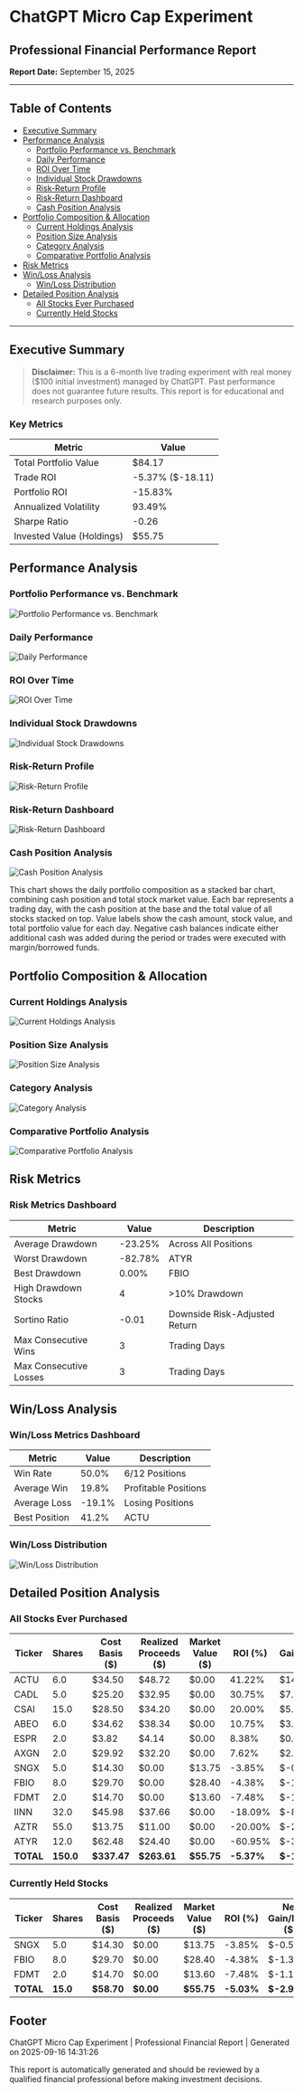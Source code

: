 # ChatGPT Micro Cap Experiment
## Professional Financial Performance Report

**Report Date:** September 15, 2025

---
## Table of Contents

- [Executive Summary](#executive-summary)
- [Performance Analysis](#performance-analysis)
  - [Portfolio Performance vs. Benchmark](#portfolio-performance-vs.-benchmark)
  - [Daily Performance](#daily-performance)
  - [ROI Over Time](#roi-over-time)
  - [Individual Stock Drawdowns](#individual-stock-drawdowns)
  - [Risk-Return Profile](#risk-return-profile)
  - [Risk-Return Dashboard](#risk-return-dashboard)
  - [Cash Position Analysis](#cash-position-analysis)
- [Portfolio Composition & Allocation](#portfolio-composition-and-allocation)
  - [Current Holdings Analysis](#current-holdings-analysis)
  - [Position Size Analysis](#position-size-analysis)
  - [Category Analysis](#category-analysis)
  - [Comparative Portfolio Analysis](#comparative-portfolio-analysis)
- [Risk Metrics](#risk-metrics)
- [Win/Loss Analysis](#win-loss-analysis)
  - [Win/Loss Distribution](#win-loss-distribution)
- [Detailed Position Analysis](#detailed-position-analysis)
  - [All Stocks Ever Purchased](#all-stocks-ever-purchased)
  - [Currently Held Stocks](#currently-held-stocks)
---

## Executive Summary

> **Disclaimer:** This is a 6-month live trading experiment with real money ($100 initial investment) managed by ChatGPT. Past performance does not guarantee future results. This report is for educational and research purposes only.

### Key Metrics

| Metric | Value |
|--------|-------|
| Total Portfolio Value | $84.17 |
| Trade ROI | -5.37% ($-18.11) |
| Portfolio ROI | -15.83% |
| Annualized Volatility | 93.49% |
| Sharpe Ratio | -0.26 |
| Invested Value (Holdings) | $55.75 |

## Performance Analysis

### Portfolio Performance vs. Benchmark

![Portfolio Performance vs. Benchmark](performance_comparison.png)

### Daily Performance

![Daily Performance](daily_performance.png)

### ROI Over Time

![ROI Over Time](roi_over_time.png)

### Individual Stock Drawdowns

![Individual Stock Drawdowns](individual_drawdowns.png)

### Risk-Return Profile

![Risk-Return Profile](risk_return_profile.png)

### Risk-Return Dashboard

![Risk-Return Dashboard](roi_drawdown_dashboard.png)

### Cash Position Analysis

![Cash Position Analysis](cash_position.png)

This chart shows the daily portfolio composition as a stacked bar chart, combining cash position and total stock market value. Each bar represents a trading day, with the cash position at the base and the total value of all stocks stacked on top. Value labels show the cash amount, stock value, and total portfolio value for each day. Negative cash balances indicate either additional cash was added during the period or trades were executed with margin/borrowed funds.

## Portfolio Composition & Allocation

### Current Holdings Analysis

![Current Holdings Analysis](portfolio_composition.png)

### Position Size Analysis

![Position Size Analysis](position_analysis.png)

### Category Analysis

![Category Analysis](sector_analysis.png)

### Comparative Portfolio Analysis

![Comparative Portfolio Analysis](comparative_roi_dashboard.png)

## Risk Metrics

### Risk Metrics Dashboard

| Metric | Value | Description |
|--------|-------|-------------|
| Average Drawdown | -23.25% | Across All Positions |
| Worst Drawdown | -82.78% | ATYR |
| Best Drawdown | 0.00% | FBIO |
| High Drawdown Stocks | 4 | >10% Drawdown |
| Sortino Ratio | -0.01 | Downside Risk-Adjusted Return |
| Max Consecutive Wins | 3 | Trading Days |
| Max Consecutive Losses | 3 | Trading Days |

## Win/Loss Analysis

### Win/Loss Metrics Dashboard

| Metric | Value | Description |
|--------|-------|-------------|
| Win Rate | 50.0% | 6/12 Positions |
| Average Win | 19.8% | Profitable Positions |
| Average Loss | -19.1% | Losing Positions |
| Best Position | 41.2% | ACTU |

### Win/Loss Distribution

![Win/Loss Distribution](win_loss_analysis.png)

## Detailed Position Analysis

### All Stocks Ever Purchased

| Ticker | Shares | Cost Basis ($) | Realized Proceeds ($) | Market Value ($) | ROI (%) | Net Gain/Loss ($) |
| --- | --- | --- | --- | --- | --- | --- |
| ACTU | 6.0 | $34.50 | $48.72 | $0.00 | 41.22% | $14.22 |
| CADL | 5.0 | $25.20 | $32.95 | $0.00 | 30.75% | $7.75 |
| CSAI | 15.0 | $28.50 | $34.20 | $0.00 | 20.00% | $5.70 |
| ABEO | 6.0 | $34.62 | $38.34 | $0.00 | 10.75% | $3.72 |
| ESPR | 2.0 | $3.82 | $4.14 | $0.00 | 8.38% | $0.32 |
| AXGN | 2.0 | $29.92 | $32.20 | $0.00 | 7.62% | $2.28 |
| SNGX | 5.0 | $14.30 | $0.00 | $13.75 | -3.85% | $-0.55 |
| FBIO | 8.0 | $29.70 | $0.00 | $28.40 | -4.38% | $-1.30 |
| FDMT | 2.0 | $14.70 | $0.00 | $13.60 | -7.48% | $-1.10 |
| IINN | 32.0 | $45.98 | $37.66 | $0.00 | -18.09% | $-8.32 |
| AZTR | 55.0 | $13.75 | $11.00 | $0.00 | -20.00% | $-2.75 |
| ATYR | 12.0 | $62.48 | $24.40 | $0.00 | -60.95% | $-38.08 |
|**TOTAL**|**150.0**|**$337.47**|**$263.61**|**$55.75**|**-5.37%**|**$-18.11**|

### Currently Held Stocks

| Ticker | Shares | Cost Basis ($) | Realized Proceeds ($) | Market Value ($) | ROI (%) | Net Gain/Loss ($) |
| --- | --- | --- | --- | --- | --- | --- |
| SNGX | 5.0 | $14.30 | $0.00 | $13.75 | -3.85% | $-0.55 |
| FBIO | 8.0 | $29.70 | $0.00 | $28.40 | -4.38% | $-1.30 |
| FDMT | 2.0 | $14.70 | $0.00 | $13.60 | -7.48% | $-1.10 |
|**TOTAL**|**15.0**|**$58.70**|**$0.00**|**$55.75**|**-5.03%**|**$-2.95**|

## Footer

ChatGPT Micro Cap Experiment | Professional Financial Report | Generated on 2025-09-16 14:31:26

This report is automatically generated and should be reviewed by a qualified financial professional before making investment decisions.
